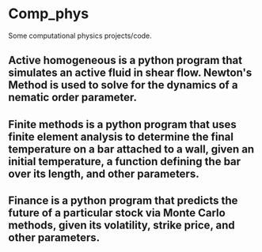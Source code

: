 # Comp_phys
Some computational physics projects/code.

Active homogeneous is a python program that simulates an active fluid in shear flow. Newton's Method is used to solve for the dynamics of a nematic order parameter.
-----------------------------------------------------------------------------------------------------------------------------------------------------------

Finite methods is a python program that uses finite element analysis to determine the final temperature on a bar
attached to a wall, given an initial temperature, a function defining the bar over its length, and other parameters.
-----------------------------------------------------------------------------------------------------------------------------------------------------------

Finance is a python program that predicts the future of a particular stock via Monte Carlo methods, given its volatility, strike price, and other parameters. 
-----------------------------------------------------------------------------------------------------------------------------------------------------------
